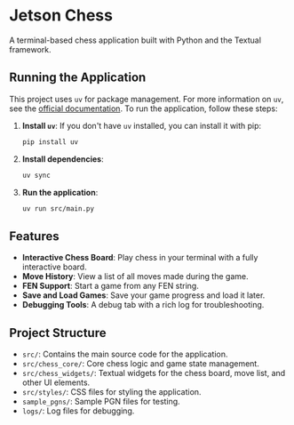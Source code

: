 # Jetson Chess

A terminal-based chess application built with Python and the Textual framework.

## Running the Application

This project uses `uv` for package management. For more information on `uv`, see the [official documentation](https://astral.sh/docs/uv). To run the application, follow these steps:

1. **Install `uv`**:
   If you don't have `uv` installed, you can install it with pip:
   ```bash
   pip install uv
   ```

2. **Install dependencies**:
   ```bash
   uv sync
   ```

3. **Run the application**:
   ```bash
   uv run src/main.py
   ```

## Features

*   **Interactive Chess Board**: Play chess in your terminal with a fully interactive board.
*   **Move History**: View a list of all moves made during the game.
*   **FEN Support**: Start a game from any FEN string.
*   **Save and Load Games**: Save your game progress and load it later.
*   **Debugging Tools**: A debug tab with a rich log for troubleshooting.

## Project Structure

*   `src/`: Contains the main source code for the application.
*   `src/chess_core/`: Core chess logic and game state management.
*   `src/chess_widgets/`: Textual widgets for the chess board, move list, and other UI elements.
*   `src/styles/`: CSS files for styling the application.
*   `sample_pgns/`: Sample PGN files for testing.
*   `logs/`: Log files for debugging.
